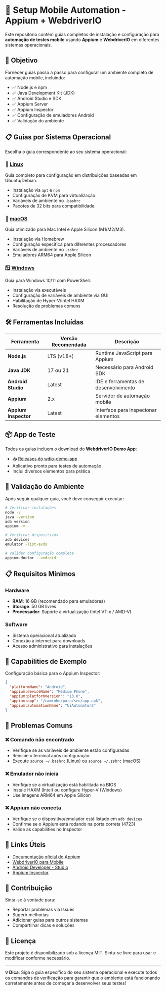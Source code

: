 # 📱 Setup Mobile Automation - Appium + WebdriverIO

Este repositório contém guias completos de instalação e configuração para **automação de testes mobile** usando **Appium** e **WebdriverIO** em diferentes sistemas operacionais.

## 🎯 Objetivo

Fornecer guias passo a passo para configurar um ambiente completo de automação mobile, incluindo:
- ✅ Node.js e npm
- ✅ Java Development Kit (JDK)
- ✅ Android Studio e SDK
- ✅ Appium Server
- ✅ Appium Inspector
- ✅ Configuração de emuladores Android
- ✅ Validação do ambiente

## 📋 Guias por Sistema Operacional

Escolha o guia correspondente ao seu sistema operacional:

### 🐧 [Linux](linux-setup-appium.md)
Guia completo para configuração em distribuições baseadas em Ubuntu/Debian.
- Instalação via `apt` e `npm`
- Configuração de KVM para virtualização
- Variáveis de ambiente no `.bashrc`
- Pacotes de 32 bits para compatibilidade

### 🍎 [macOS](macos-setup-appium.md)
Guia otimizado para Mac Intel e Apple Silicon (M1/M2/M3).
- Instalação via Homebrew
- Configuração específica para diferentes processadores
- Variáveis de ambiente no `.zshrc`
- Emuladores ARM64 para Apple Silicon

### 🪟 [Windows](windows-setup-appium.md)
Guia para Windows 10/11 com PowerShell.
- Instalação via executáveis
- Configuração de variáveis de ambiente via GUI
- Habilitação de Hyper-V/Intel HAXM
- Resolução de problemas comuns

## 🛠️ Ferramentas Incluídas

| Ferramenta | Versão Recomendada | Descrição |
|------------|-------------------|-----------|
| **Node.js** | LTS (v18+) | Runtime JavaScript para Appium |
| **Java JDK** | 17 ou 21 | Necessário para Android SDK |
| **Android Studio** | Latest | IDE e ferramentas de desenvolvimento |
| **Appium** | 2.x | Servidor de automação mobile |
| **Appium Inspector** | Latest | Interface para inspecionar elementos |

## 📦 App de Teste

Todos os guias incluem o download do **WebdriverIO Demo App**:
- 📥 [Releases do wdio-demo-app](https://github.com/webdriverio/native-demo-app/releases)
- Aplicativo pronto para testes de automação
- Inclui diversos elementos para prática

## 🔧 Validação do Ambiente

Após seguir qualquer guia, você deve conseguir executar:

```bash
# Verificar instalações
node -v
java -version
adb version
appium -v

# Verificar dispositivos
adb devices
emulator -list-avds

# Validar configuração completa
appium-doctor --android
```

## 📋 Requisitos Mínimos

### Hardware
- **RAM**: 16 GB (recomendado para emuladores)
- **Storage**: 50 GB livres
- **Processador**: Suporte à virtualização (Intel VT-x / AMD-V)

### Software
- Sistema operacional atualizado
- Conexão à internet para downloads
- Acesso administrativo para instalações

## 🎯 Capabilities de Exemplo

Configuração básica para o Appium Inspector:

```json
{
  "platformName": "Android",
  "appium:deviceName": "Medium Phone",
  "appium:platformVersion": "13.0",
  "appium:app": "/caminho/para/seu/app.apk",
  "appium:automationName": "UiAutomator2"
}
```

## 🚨 Problemas Comuns

### ❌ Comando não encontrado
- Verifique se as variáveis de ambiente estão configuradas
- Reinicie o terminal após configuração
- Execute `source ~/.bashrc` (Linux) ou `source ~/.zshrc` (macOS)

### ❌ Emulador não inicia
- Verifique se a virtualização está habilitada na BIOS
- Instale HAXM (Intel) ou configure Hyper-V (Windows)
- Use imagens ARM64 em Apple Silicon

### ❌ Appium não conecta
- Verifique se o dispositivo/emulador está listado em `adb devices`
- Confirme se o Appium está rodando na porta correta (4723)
- Valide as capabilities no Inspector

## 🔗 Links Úteis

- [Documentação oficial do Appium](https://appium.io/docs/en/2.0/)
- [WebdriverIO para Mobile](https://webdriver.io/docs/api/appium)
- [Android Developer - Studio](https://developer.android.com/studio)
- [Appium Inspector](https://github.com/appium/appium-inspector)

## 🤝 Contribuição

Sinta-se à vontade para:
- Reportar problemas via Issues
- Sugerir melhorias
- Adicionar guias para outros sistemas
- Compartilhar dicas e soluções

## 📝 Licença

Este projeto é disponibilizado sob a licença MIT. Sinta-se livre para usar e modificar conforme necessário.

---

**💡 Dica**: Siga o guia específico do seu sistema operacional e execute todos os comandos de verificação para garantir que o ambiente está funcionando corretamente antes de começar a desenvolver seus testes!
